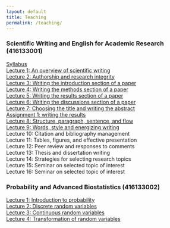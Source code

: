 ```yaml
---
layout: default
title: Teaching
permalink: /teaching/
---
```


### **Scientific Writing and English for Academic Research (416133001)**

[Syllabus](/files/course_materials/sci_writing/Syllabus.pdf)\
[Lecture 1: An overview of scientific writing](/files/course_materials/sci_writing/Lecture1_overview.pdf)\
[Lecture 2: Authorship and research integrity](/files/course_materials/sci_writing/Lecture2_authorship.pdf) \
[Lecture 3: Writing the introduction section of a paper](/files/course_materials/sci_writing/Lecture3_introduction.pdf) \
[Lecture 4: Writing the methods section of a paper](/files/course_materials/sci_writing/Lecture4_methods.pdf) \
[Lecture 5: Writing the results section of a paper](/files/course_materials/sci_writing/Lecture5_results.pdf) \
[Lecture 6: Writing the discussions section of a paper](/files/course_materials/sci_writing/Lecture6_discussions.pdf) \
[Lecture 7: Choosing the title and writing the abstract](/files/course_materials/sci_writing/Lecture7_abstract.pdf) \
[Assignment 1: writing the results](/files/course_materials/sci_writing/Assignment_1.pdf) \
[Lecture 8: Structure, paragraph, sentence, and flow](/files/course_materials/sci_writing/Lecture8_sentence.pdf) \
[Lecture 9: Words, style and energizing writing](/files/course_materials/sci_writing/Lecture9_words.pdf) \
Lecture 10: Citation and bibliography management \
Lecture 11: Tables, figures, and effective presentation \
Lecture 12: Peer review and responses to comments \
Lecture 13: Thesis and dissertation writing \
Lecture 14: Strategies for selecting research topics \
Lecture 15: Seminar on selected topic of interest \
Lecture 16: Seminar on selected topic of interest

### **Probability and Advanced Biostatistics (416133002)**

[Lecture 1: Introduction to probability](files/course_materials/statistics/Lecture1_probability.pdf) \
[Lecture 2: Discrete random variables](files/course_materials/statistics/Lecture2_discrete.pdf) \
[Lecture 3: Continuous random variables](files/course_materials/statistics/Lecture3_continuous.pdf)\
[Lecture 4: Transformation of random variables](files/course_materials/statistics/Lecture4_transformation.pdf)


